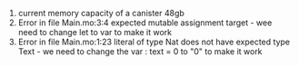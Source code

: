 1) current memory capacity of a canister 48gb
2) Error in file Main.mo:3:4 expected mutable assignment target -  wee need to change let to var to make it work
3) Error in file Main.mo:1:23 literal of type Nat does not have expected type Text - we need to change the var : text = 0 to "0" to make it work
